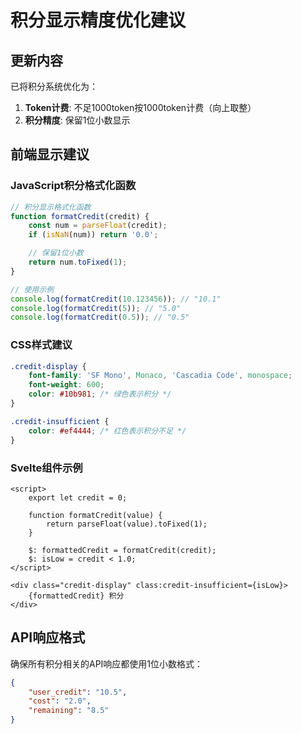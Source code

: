 # 积分显示精度优化建议

## 更新内容

已将积分系统优化为：

1. **Token计费**: 不足1000token按1000token计费（向上取整）
2. **积分精度**: 保留1位小数显示

## 前端显示建议

### JavaScript积分格式化函数

```javascript
// 积分显示格式化函数
function formatCredit(credit) {
	const num = parseFloat(credit);
	if (isNaN(num)) return '0.0';

	// 保留1位小数
	return num.toFixed(1);
}

// 使用示例
console.log(formatCredit(10.123456)); // "10.1"
console.log(formatCredit(5)); // "5.0"
console.log(formatCredit(0.5)); // "0.5"
```

### CSS样式建议

```css
.credit-display {
	font-family: 'SF Mono', Monaco, 'Cascadia Code', monospace;
	font-weight: 600;
	color: #10b981; /* 绿色表示积分 */
}

.credit-insufficient {
	color: #ef4444; /* 红色表示积分不足 */
}
```

### Svelte组件示例

```svelte
<script>
	export let credit = 0;

	function formatCredit(value) {
		return parseFloat(value).toFixed(1);
	}

	$: formattedCredit = formatCredit(credit);
	$: isLow = credit < 1.0;
</script>

<div class="credit-display" class:credit-insufficient={isLow}>
	{formattedCredit} 积分
</div>
```

## API响应格式

确保所有积分相关的API响应都使用1位小数格式：

```json
{
	"user_credit": "10.5",
	"cost": "2.0",
	"remaining": "8.5"
}
```
